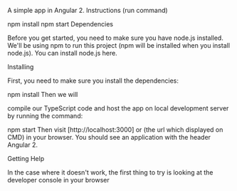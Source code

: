 A simple app in Angular 2. Instructions (run command)

npm install npm start Dependencies

Before you get started, you need to make sure you have node.js installed. We'll be using npm to run this project (npm will be installed when you install node.js). You can install node.js here.

Installing

First, you need to make sure you install the dependencies:

npm install Then we will

compile our TypeScript code and host the app on local development server by running the command:

npm start Then visit [http://localhost:3000] or (the url which displayed on CMD) in your browser. You should see an application with the header Angular 2.

Getting Help

In the case where it doesn't work, the first thing to try is looking at the developer console in your browser
